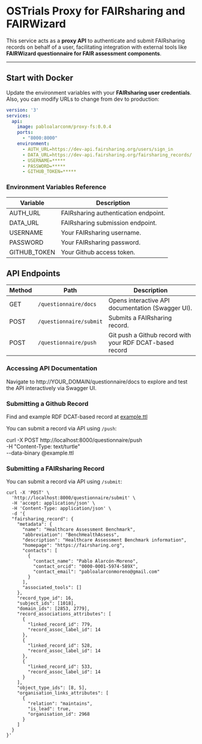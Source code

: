 # OSTrials Proxy for FAIRsharing and FAIRWizard

This service acts as a **proxy API** to authenticate and submit FAIRsharing records on behalf of a user, facilitating integration with external tools like **FAIRWizard questionnaire for FAIR assessment components**.

---

## Start with Docker

Update the environment variables with your **FAIRsharing user credentials**. Also, you can modify URLs to change from dev to production:

```yaml
version: '3'
services:
  api:
    image: pabloalarconm/proxy-fs:0.0.4
    ports:
      - "8000:8000"
    environment:
      - AUTH_URL=https://dev-api.fairsharing.org/users/sign_in
      - DATA_URL=https://dev-api.fairsharing.org/fairsharing_records/
      - USERNAME=*****
      - PASSWORD=*****
      - GITHUB_TOKEN=*****
```

### Environment Variables Reference
| Variable  | Description                          |
| --------- | ------------------------------------ |
| AUTH\_URL | FAIRsharing authentication endpoint. |
| DATA\_URL | FAIRsharing submission endpoint.     |
| USERNAME  | Your FAIRsharing username.           |
| PASSWORD  | Your FAIRsharing password.           |
| GITHUB_TOKEN  | Your Github access token.        |

## API Endpoints

| Method | Path      | Description                                       |
| ------ | --------- | ------------------------------------------------- |
| GET    | `/questionnaire/docs`   | Opens interactive API documentation (Swagger UI).        |
| POST   | `/questionnaire/submit` | Submits a FAIRsharing record.                            |
| POST   | `/questionnaire/push`   | Git push a Github record with your RDF DCAT-based record |


### Accessing API Documentation
Navigate to http://YOUR_DOMAIN/questionnaire/docs to explore and test the API interactively via Swagger UI.

### Submitting a Github Record

Find and example RDF DCAT-based record at [example.ttl](/proxy-fs/example.ttl)

You can submit a record via API using `/push`:

curl -X POST http://localhost:8000/questionnaire/push \
     -H "Content-Type: text/turtle" \
     --data-binary @example.ttl

### Submitting a FAIRsharing Record

You can submit a record via API using `/submit`:
```
curl -X 'POST' \
  'http://localhost:8000/questionnaire/submit' \
  -H 'accept: application/json' \
  -H 'Content-Type: application/json' \
  -d '{
  "fairsharing_record": {
    "metadata": {
      "name": "Healthcare Assessment Benchmark",
      "abbreviation": "BenchHealthAssess",
      "description": "Healthcare Assessment Benchmark information",
      "homepage": "https://fairsharing.org",
      "contacts": [
        {
          "contact_name": "Pablo Alarcón-Moreno",
          "contact_orcid": "0000-0001-5974-589X",
          "contact_email": "pabloalarconmoreno@gmail.com"
        }
      ],
      "associated_tools": []
    },
    "record_type_id": 16,
    "subject_ids": [1018],
    "domain_ids": [2853, 2779],
    "record_associations_attributes": [
      {
        "linked_record_id": 779,
        "record_assoc_label_id": 14
      },
      {
        "linked_record_id": 528,
        "record_assoc_label_id": 14
      },
      {
        "linked_record_id": 533,
        "record_assoc_label_id": 14
      }
    ],
    "object_type_ids": [8, 5],
    "organisation_links_attributes": [
      {
        "relation": "maintains",
        "is_lead": true,
        "organisation_id": 2968
      }
    ]
  }
}'

```